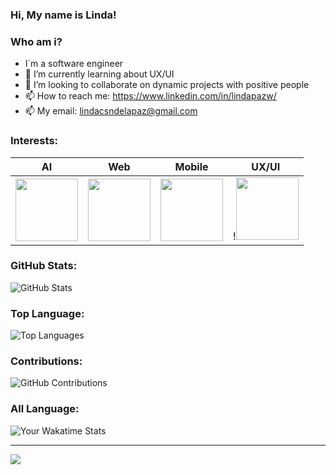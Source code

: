 ### Hi, My name is Linda! 
### Who am i? 

- I´m a software engineer
- 🌱 I’m currently learning about UX/UI
- 👯 I’m looking to collaborate on dynamic projects with positive people
- 📫 How to reach me: https://www.linkedin.com/in/lindapazw/
- 📫 My email: lindacsndelapaz@gmail.com
  
  
### Interests:
AI | Web  | Mobile  | UX/UI
--- | --- | --- |  --- | 
 <img src="https://github.com/Lindapazw/lindapazw/assets/88910652/6fd97101-d4a7-4e8a-ae19-1b1f233ec6eb" width="100" height="100" /> | <img src="https://github.com/Lindapazw/lindapazw/assets/88910652/f130603b-459f-4f9b-bcb7-ed0f61eed181" width="100" height="100" /> | <img src="https://github.com/Lindapazw/lindapazw/assets/88910652/e77861c9-ca7d-4afd-bb8b-ab343f3963cd" width="100" height="100" /> |  !<img src="https://github.com/Lindapazw/lindapazw/assets/88910652/f130603b-459f-4f9b-bcb7-ed0f61eed181" width="100" height="100" /> | <img src="https://github.com/Lindapazw/lindapazw/assets/88910652/3b48f139-3292-4cd3-ba98-414bb5a3fb6c" width="100" height="100" /> |

### GitHub Stats:
![GitHub Stats](https://github-readme-stats.vercel.app/api?username=lindapazw&bg_color=30,3778b2,1dd8fe&title_color=fff&text_color=fff&icon_color=fff&show_icons=true)

### Top Language:
![Top Languages](https://github-readme-stats.vercel.app/api/top-langs/?username=lindapazw&bg_color=30,3f8acb,1dd8fe&title_color=fff&text_color=fff)

### Contributions:
![GitHub Contributions](https://github-readme-streak-stats.herokuapp.com/?user=lindapazw&theme=onedark-duo&hide_border=false&background=30,3f8acb,1dd8fe&stroke=fff&ring=fff&fire=fff&currStreakNum=fff&sideNums=fff&currStreakLabel=fff&sideLabels=fff&dates=fff)

### All Language:
![Your Wakatime Stats](https://github-readme-stats.vercel.app/api/wakatime?username=Lindapazw&layout=compact)

---
[![](https://visitcount.itsvg.in/api?id=lindapazw&icon=0&color=5)](https://visitcount.itsvg.in)

